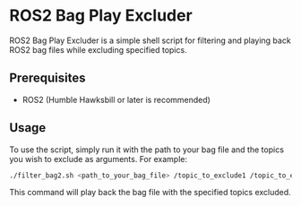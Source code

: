 # ROS2 Bag Play Excluder

ROS2 Bag Play Excluder is a simple shell script for filtering and playing back ROS2 bag files while excluding specified topics.

## Prerequisites

- ROS2 (Humble Hawksbill or later is recommended)

## Usage
To use the script, simply run it with the path to your bag file and the topics you wish to exclude as arguments. For example:

```bash
./filter_bag2.sh <path_to_your_bag_file> /topic_to_exclude1 /topic_to_exclude2 ...
```
This command will play back the bag file with the specified topics excluded.
